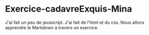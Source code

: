 # Exercice-cadavreExquis-Mina

 J'ai fait un peu de javascript.
J'ai fait de l'html et du css.
 Nous allons apprendre le Markdown à travers un exercice. 
